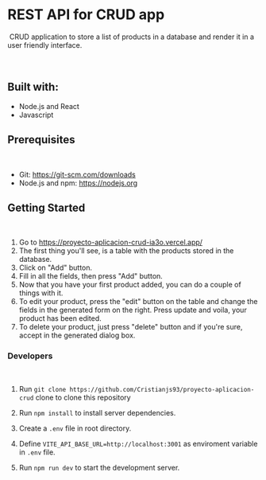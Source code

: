 # REST API for CRUD app
​
CRUD application to store a list of products in a database and render it in a user friendly interface.
<br/>
<br/>
​
## Built with:
- Node.js and React
- Javascript
​
## Prerequisites
​
- Git: https://git-scm.com/downloads
- Node.js and npm: https://nodejs.org
​
## Getting Started
​
1. Go to https://proyecto-aplicacion-crud-ia3o.vercel.app/
2. The first thing you'll see, is a table with the products stored in the database.
3. Click on "Add" button.
4. Fill in all the fields, then press "Add" button.
5. Now that you have your first product added, you can do a couple of things with it.
6. To edit your product, press the "edit" button on the table and change the fields in the generated form on the right. Press update and voila, your product has been edited.
7. To delete your product, just press "delete" button and if you're sure, accept in the generated dialog box.
​
### Developers
​
1. Run `git clone https://github.com/Cristianjs93/proyecto-aplicacion-crud` clone to clone this repository
   
2. Run `npm install` to install server dependencies.
​
3. Create a `.env` file in root directory.
 
4. Define `VITE_API_BASE_URL=http://localhost:3001` as enviroment variable in `.env` file.
​
5. Run `npm run dev` to start the development server.
